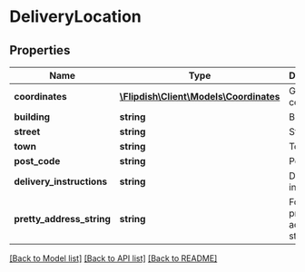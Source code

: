 # DeliveryLocation

## Properties
Name | Type | Description | Notes
------------ | ------------- | ------------- | -------------
**coordinates** | [**\Flipdish\Client\Models\Coordinates**](Coordinates.md) | Geo cordinate | [optional] 
**building** | **string** | Building | [optional] 
**street** | **string** | Street | [optional] 
**town** | **string** | Town | [optional] 
**post_code** | **string** | Post code | [optional] 
**delivery_instructions** | **string** | Delivery instructions | [optional] 
**pretty_address_string** | **string** | Formatted, pretty address string | [optional] 

[[Back to Model list]](../README.md#documentation-for-models) [[Back to API list]](../README.md#documentation-for-api-endpoints) [[Back to README]](../README.md)


